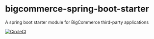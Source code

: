 # bigcommerce-spring-boot-starter
A spring boot starter module for BigCommerce third-party applications

[![CircleCI](https://circleci.com/gh/caas-e2x/spring-boot-starter-bigcommerce-app.svg?style=for-the-badge&logo=appveyor)](https://app.circleci.com/pipelines/github/caas-e2x/spring-boot-starter-bigcommerce-app)

